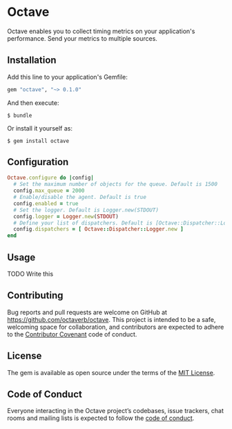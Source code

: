 # Octave

Octave enables you to collect timing metrics on your application's performance.
Send your metrics to multiple sources.

## Installation

Add this line to your application's Gemfile:

```ruby
gem "octave", "~> 0.1.0"
```

And then execute:

    $ bundle

Or install it yourself as:

    $ gem install octave

## Configuration

```ruby
Octave.configure do |config|
  # Set the maximum number of objects for the queue. Default is 1500
  config.max_queue = 2000
  # Enable/disable the agent. Default is true
  config.enabled = true
  # Set the logger. Default is Logger.new(STDOUT)
  config.logger = Logger.new(STDOUT)
  # Define your list of dispatchers. Default is [Octave::Dispatcher::Logger.new]
  config.dispatchers = [ Octave::Dispatcher::Logger.new ] 
end
```

## Usage

TODO Write this

## Contributing

Bug reports and pull requests are welcome on GitHub at https://github.com/octaverb/octave. This project is intended to be a safe, welcoming space for collaboration, and contributors are expected to adhere to the [Contributor Covenant](http://contributor-covenant.org) code of conduct.

## License

The gem is available as open source under the terms of the [MIT License](https://opensource.org/licenses/MIT).

## Code of Conduct

Everyone interacting in the Octave project’s codebases, issue trackers, chat rooms and mailing lists is expected to follow the [code of conduct](https://github.com/[USERNAME]/octave/blob/master/CODE_OF_CONDUCT.md).
